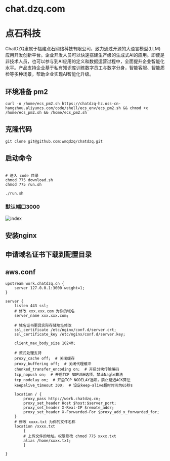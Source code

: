 # chat.dzq.com

# 点石科技
ChatDZQ隶属于福建点石网络科技有限公司，致力通过开源的大语言模型(LLM)应用开发创新平台。企业开发人员可以快速搭建生产级的生成式AI的应用。即使是非技术人员，也可以参与到AI应用的定义和数据运营过程中，全面提升企业智能化水平。产品支持企业基于私有知识库训练数字员工与数字分身，智能客服、智能质检等多种场景，帮助企业实现AI智能化升级。


## 环境准备 pm2
```shell
curl -o /home/ecs_pm2.sh https://chatdzq-hz.oss-cn-hangzhou.aliyuncs.com/code/shell/ecs_env/ecs_pm2.sh && chmod +x /home/ecs_pm2.sh && /home/ecs_pm2.sh

```

## 克隆代码
```shell
git clone git@github.com:wmqdzq/chatdzq.git
```

## 启动命令
```shell

# 进入 code 目录
chmod 775 download.sh
chmod 775 run.sh

./run.sh

```
### 默认端口3000


![index](./images/index.png)



## 安装nginx
## 申请域名证书下载到配置目录

## aws.conf
```shell
upstream work.chatdzq.cn {  
    server 127.0.0.1:3000 weight=1;
}

server {
    listen 443 ssl;
    # 修改 xxx.xxx.com 为你的域名
    server_name xxx.xxx.com;

    # 域名证书更具实际存储地址修改
    ssl_certificate /etc/nginx/conf.d/server.crt;
    ssl_certificate_key /etc/nginx/conf.d/server.key;

    client_max_body_size 1024M;

    # 流式处理支持
    proxy_cache off;  # 关闭缓存
    proxy_buffering off;  # 关闭代理缓冲
    chunked_transfer_encoding on;  # 开启分块传输编码
    tcp_nopush on;  # 开启TCP NOPUSH选项，禁止Nagle算法
    tcp_nodelay on;  # 开启TCP NODELAY选项，禁止延迟ACK算法
    keepalive_timeout 300;  # 设定keep-alive超时时间为65秒s

    location / {
		proxy_pass http://work.chatdzq.cn;
		proxy_set_header Host $host:$server_port;
		proxy_set_header X-Real-IP $remote_addr;
        proxy_set_header X-Forwarded-For $proxy_add_x_forwarded_for;
    }
    # 修改 xxxx.txt 为你的文件名称
    location /xxxx.txt
        {
        # 上传文件的地址。权限修改 chmod 775 xxxx.txt
        alias /home/xxxx.txt;
        }

}


```
